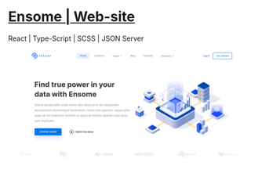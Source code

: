 # [Ensome | Web-site](https://ensome-web-site-in-developing.vercel.app/)

React | Type-Script | SCSS | JSON Server

![Banner Ensome](./public/BannerEnsome.png)
